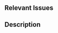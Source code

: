 ## Relevant Issues

<!--
We highly recommend linking to an issue that has been approved by a maintainer, or making one yourself before opening a PR. Otherwise it may not be clear why a chance is necessary or you might do work that we had already decided against implementing, leading to wasted time and effort.
-->

<!-- Link the issue by typing: "Closes #<number>" (Closes #0 to close issue 0 for example). -->

## Description
<!-- Describe what changes you made, and how you've implemented them. -->
